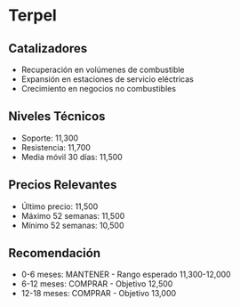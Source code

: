 # Terpel

## Catalizadores

- Recuperación en volúmenes de combustible
- Expansión en estaciones de servicio eléctricas
- Crecimiento en negocios no combustibles

## Niveles Técnicos

- Soporte: 11,300
- Resistencia: 11,700
- Media móvil 30 días: 11,500

## Precios Relevantes

- Último precio: 11,500
- Máximo 52 semanas: 11,500
- Mínimo 52 semanas: 10,500

## Recomendación

- 0-6 meses: MANTENER - Rango esperado 11,300-12,000
- 6-12 meses: COMPRAR - Objetivo 12,500
- 12-18 meses: COMPRAR - Objetivo 13,000
